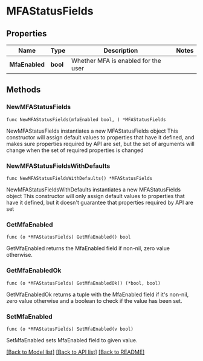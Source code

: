# MFAStatusFields

## Properties

Name | Type | Description | Notes
------------ | ------------- | ------------- | -------------
**MfaEnabled** | **bool** | Whether MFA is enabled for the user | 

## Methods

### NewMFAStatusFields

`func NewMFAStatusFields(mfaEnabled bool, ) *MFAStatusFields`

NewMFAStatusFields instantiates a new MFAStatusFields object
This constructor will assign default values to properties that have it defined,
and makes sure properties required by API are set, but the set of arguments
will change when the set of required properties is changed

### NewMFAStatusFieldsWithDefaults

`func NewMFAStatusFieldsWithDefaults() *MFAStatusFields`

NewMFAStatusFieldsWithDefaults instantiates a new MFAStatusFields object
This constructor will only assign default values to properties that have it defined,
but it doesn't guarantee that properties required by API are set

### GetMfaEnabled

`func (o *MFAStatusFields) GetMfaEnabled() bool`

GetMfaEnabled returns the MfaEnabled field if non-nil, zero value otherwise.

### GetMfaEnabledOk

`func (o *MFAStatusFields) GetMfaEnabledOk() (*bool, bool)`

GetMfaEnabledOk returns a tuple with the MfaEnabled field if it's non-nil, zero value otherwise
and a boolean to check if the value has been set.

### SetMfaEnabled

`func (o *MFAStatusFields) SetMfaEnabled(v bool)`

SetMfaEnabled sets MfaEnabled field to given value.



[[Back to Model list]](../README.md#documentation-for-models) [[Back to API list]](../README.md#documentation-for-api-endpoints) [[Back to README]](../README.md)


